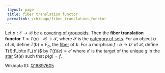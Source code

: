 ```yaml
---
 layout: page
 title: fiber translation functor
 permalink: /chicago/fiber_translation_functor
---
```

Let $p:\mathcal E\to \mathcal B$ be a [covering of groupoids](https://mathgloss.github.io/MathGloss/chicago/covering_of_groupoids). Then the **fiber translation functor** $T=T(p): \mathcal B\to \mathcal S$, where $\mathcal S$ is the [category of sets](https://mathgloss.github.io/MathGloss/chicago/category_of_sets). For an object $b$ of $\mathcal B$, define $T(b) = F_b$, the [fiber](https://mathgloss.github.io/MathGloss/chicago/fiber) of $b$. For a morphism $f:b\to b'$ of $\mathcal B$, define T(f):F_b\to F_{b'}$ by $T(f)(e) = e'$ where $e'$ is the target of the unique $g$ in the [star](https://mathgloss.github.io/MathGloss/chicago/star_of_an_object) $\text{St}(e)$ such that $p(g)=f$. 

Wikidata ID: [Q16897605](https://www.wikidata.org/wiki/Q16897605)